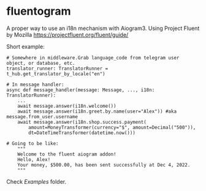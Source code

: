 # fluentogram

A proper way to use an i18n mechanism with Aiogram3. Using Project Fluent by Mozilla
https://projectfluent.org/fluent/guide/

Short example:

```
# Somewhere in middleware.Grab language_code from telegram user object, or database, etc.
translator_runner: TranslatorRunner = t_hub.get_translator_by_locale("en")

# In message handler:
async def message_handler(message: Message, ..., i18n: TranslatorRunner):
    ...
    await message.answer(i18n.welcome())
    await message.answer(i18n.greet.by.name(user="Alex")) #aka message.from_user.username
    await message.answer(i18n.shop.success.payment(
        amount=MoneyTransformer(currency="$", amount=Decimal("500")),
        dt=DateTimeTransformer(datetime.now()))

# Going to be like:
    """
    Welcome to the fluent aiogram addon! 
    Hello, Alex! 
    Your money, $500.00, has been sent successfully at Dec 4, 2022.
    """
```

Check *Examples* folder.